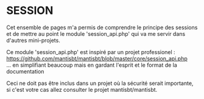 # SESSION
Cet ensemble de pages m'a permis de comprendre le principe des sessions
et de mettre au point le module 'session_api.php' qui va me servir dans d'autres mini-projets.  
 

Ce module 'session_api.php' est inspiré par un projet professionel :  
https://github.com/mantisbt/mantisbt/blob/master/core/session_api.php  
... en simplifiant beaucoup mais en gardant l'esprit et le format de la documentation


Ceci ne doit pas être inclus dans un projet où la sécurité serait importante, si c'est 
votre cas allez consulter le projet mantisbt/mantisbt.
